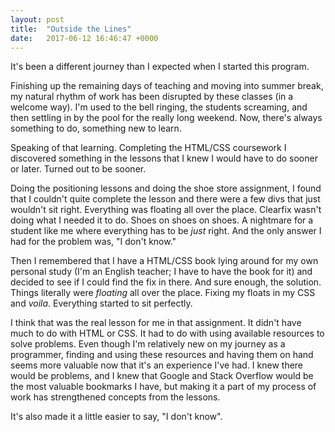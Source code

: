 ```yaml
---
layout: post
title:  "Outside the Lines"
date:   2017-06-12 16:46:47 +0000
---
```



It's been a different journey than I expected when I started this program. 

Finishing up the remaining days of teaching and moving into summer break, my natural rhythm of work has been disrupted by these classes (in a welcome way). I'm used to the bell ringing, the students screaming, and then settling in by the pool for the really long weekend. Now, there's always something to do, something new to learn. 

Speaking of that learning. Completing the HTML/CSS coursework I discovered something in the lessons that I knew I would have to do sooner or later. Turned out to be sooner. 

Doing the positioning lessons and doing the shoe store assignment, I found that I couldn't quite complete the lesson and there were a few divs that just wouldn't sit right. Everything was floating all over the place. Clearfix wasn't doing what I needed it to do. Shoes on shoes on shoes. A nightmare for a student like me where everything has to be *just* right. And the only answer I had for the problem was, "I don't know." 

Then I remembered that I have a HTML/CSS book lying around for my own personal study (I'm an English teacher; I have to have the book for it) and decided to see if I could find the fix in there. And sure enough, the solution. Things literally were *floating* all over the place. Fixing my floats in my CSS and *voila*. Everything started to sit perfectly. 

I think that was the real lesson for me in that assignment. It didn't have much to do with HTML or CSS. It had to do with using available resources to solve problems. Even though I'm relatively new on my journey as a programmer, finding and using these resources and having them on hand seems more valuable now that it's an experience I've had. I knew there would be problems, and I knew that Google and Stack Overflow would be the most valuable bookmarks I have, but making it a part of my process of work has strengthened concepts from the lessons. 

It's also made it a little easier to say, "I don't know". 
